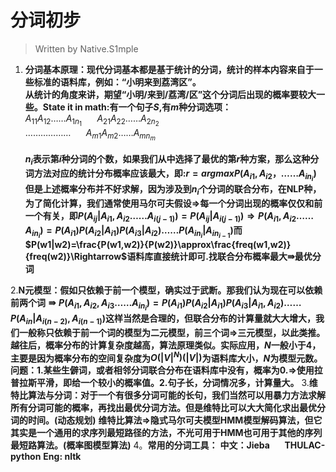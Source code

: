 <h1>
    分词初步
</h1>

>Written by Native.S1mple

1. **分词基本原理：现代分词基本都是基于统计的分词，统计的样本内容来自于一些标准的语料库，例如：“小明来到荔湾区”。**</br>**从统计的角度来讲，期望“小明/来到/荔湾/区”这个分词后出现的概率要较大一些。State it in math:有一个句子$S$,有$m$种分词选项：**</br>
$A_{11} A_{12}……A_{1n_1}$ $\quad$ $A_{21}A_{22}……A_{2n_2}$</br>
$………………$ $\quad$ $A_{m1}A_{m2}……A_{mn_m}$</br>     
**$n_i$表示第$i$种分词的个数，如果我们从中选择了最优的第$r$种方案，那么这种分词方法对应的统计分布概率应该最大，即:$r=argmaxP(A_{i1},A_{i2}，……A_{in_i})$**
**但是上述概率分布并不好求解，因为涉及到$n_i$个分词的联合分布，在NLP种，为了简化计算，我们通常使用马尔可夫假设$\Rightarrow$每一个分词出现的概率仅仅和前一个有关，即$P(A_{ij}|A_{i1},A_{i2}……A_{i(j-1)})=P(A_{ij}|A_{i(j-1)})\Rightarrow P(A_{i1},A_{i2}……A_{in_i})=P(A_{i1})P(A_{i2}|A_{i1})P(A_{i3}|A_{i2})……P(A_{in_i}|A_{in_{i-1}})$而$P(w1|w2)=\frac{P(w1,w2)}{P(w2)}\approx\frac{freq(w1,w2)}{freq(w2)}\Rightarrow$语料库直接统计即可.找联合分布概率最大$\Rrightarrow$最优分词**

2.**N元模型：假如只依赖于前一个模型，确实过于武断。那我们认为现在可以依赖前两个词$\Rrightarrow P(A_{i1},A_{i2},A_{i3}……A_{in_i})=P(A_{i1})P(A_{i2}|A_{i1})P(A_{i3}|A_{i1},A_{i2})……P(A_{in}|A_{i(n-2)},A_{i(n-1)})$这样当然是合理的，但联合分布的计算量就大大增大，我们一般称只依赖于前一个词的模型为二元模型，前三个词$\Rightarrow$三元模型，以此类推。越往后，概率分布的计算复杂度越高，算法原理类似。实际应用，$N$一般小于4，主要是因为概率分布的空间复杂度为$O(|V|^N) (|V|)$为语料库大小，$N$为模型元数。**
**问题：1.某些生僻词，或者相邻分词联合分布在语料库中没有，概率为0.$\Rightarrow$使用拉普拉斯平滑，即给一个较小的概率值。2.句子长，分词情况多，计算量大。**
3.**维特比算法与分词：对于一个有很多分词可能的长句，我们当然可以用暴力方法求解所有分词可能的概率，再找出最优分词方法。但是维特比可以大大简化求出最优分词的时间。(动态规划)**
**维特比算法$\Rightarrow$隐式马尔可夫模型HMM模型解码算法，但它其实是一个通用的求序列最短路径的方法，不光可用于HMM也可用于其他的序列最短路算法。(概率图模型算法)**
4。**常用的分词工具：**
**中文：Jieba $\quad$ THULAC-python**
**Eng: nltk**